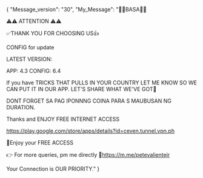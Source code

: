 {
    "Message_version": "30",
    "My_Message": "📌📌BASA📌📌

⚠️⚠️ ATTENTION ⚠️⚠️

✅THANK YOU FOR CHOOSING US👍

CONFIG for update

LATEST VERSION:

APP: 4.3
CONFIG: 6.4

If you have TRICKS THAT PULLS IN YOUR COUNTRY
LET ME KNOW SO WE CAN PUT IT IN OUR APP. LET'S
SHARE WHAT WE'VE GOT🥰

DONT FORGET SA PAG IPONNNG COINA PARA S MAUBUSAN NG DURATION.

Thanks and ENJOY FREE INTERNET ACCESS

https://play.google.com/store/apps/details?id=ceven.tunnel.vpn.ph

💯Enjoy your FREE ACCESS

👉 For more queries, pm me directly
🔗https://m.me/petevalientejr

Your Connection is OUR PRIORITY."
}
